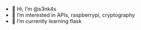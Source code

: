 - 👋 Hi, I’m @s3nk4s
- 👀 I’m interested in APIs, raspberrypi, cryptography
- 🌱 I’m currently learning flask


<!---
s3nk4s/s3nk4s is a ✨ special ✨ repository because its `README.md` (this file) appears on your GitHub profile.
You can click the Preview link to take a look at your changes.
--->
